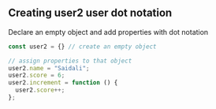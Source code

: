 ## Creating user2 user dot notation
Declare an empty object and add properties with dot notation

```js
const user2 = {} // create an empty object

// assign properties to that object
user2.name = "Saidali";
user2.score = 6;
user2.increment = function () {
  user2.score++;
};

```

